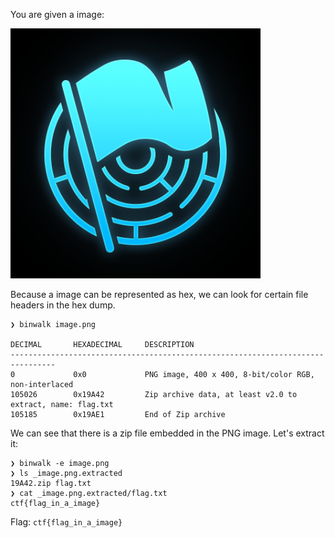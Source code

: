 You are given a image:

![problem image](./image.png?raw=true "A harmless-looking image")

Because a image can be represented as hex, we can look for certain file headers in the hex dump.

```
❯ binwalk image.png

DECIMAL       HEXADECIMAL     DESCRIPTION
--------------------------------------------------------------------------------
0             0x0             PNG image, 400 x 400, 8-bit/color RGB, non-interlaced
105026        0x19A42         Zip archive data, at least v2.0 to extract, name: flag.txt
105185        0x19AE1         End of Zip archive
```

We can see that there is a zip file embedded in the PNG image. Let's extract it:

```
❯ binwalk -e image.png
❯ ls _image.png.extracted
19A42.zip flag.txt
❯ cat _image.png.extracted/flag.txt
ctf{flag_in_a_image}
```

Flag: `ctf{flag_in_a_image}`